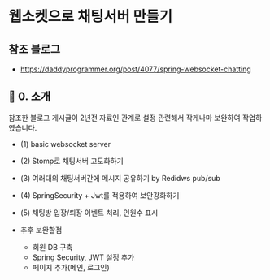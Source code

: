 # 웹소켓으로 채팅서버 만들기

## 참조 블로그
- https://daddyprogrammer.org/post/4077/spring-websocket-chatting

## 🔖 0. 소개
참조한 블로그 게시글이 2년전 자료인 관계로 설정 관련해서 작게나마 보완하여 작업하였습니다.  

- (1) basic websocket server 
- (2) Stomp로 채팅서버 고도화하기
- (3) 여러대의 채팅서버간에 메시지 공유하기 by Redidws pub/sub
- (4) SpringSecurity + Jwt를 적용하여 보안강화하기
- (5) 채팅방 입장/퇴장 이벤트 처리, 인원수 표시

- 추후 보완할점
    - 회원 DB 구축
    - Spring Security, JWT 설정 추가
    - 페이지 추가(메인, 로그인)


